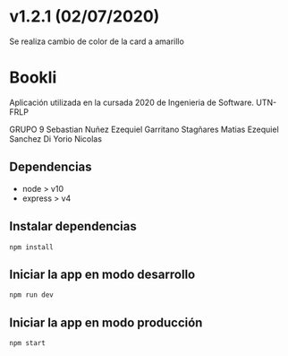 # v1.2.1 (02/07/2020)
  Se realiza cambio de color de la card a amarillo


# Bookli

Aplicación utilizada en la cursada 2020 de Ingenieria de Software. UTN-FRLP

GRUPO 9
Sebastian Nuñez 
Ezequiel Garritano Stagñares 
Matias Ezequiel Sanchez
Di Yorio Nicolas


## Dependencias

-   node > v10
-   express > v4

## Instalar dependencias

`npm install`

## Iniciar la app en modo desarrollo

`npm run dev`

## Iniciar la app en modo producción

`npm start`
